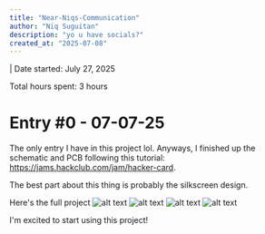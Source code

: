 ```yaml
---
title: "Near-Niqs-Communication"
author: "Niq Suguitan"
description: "yo u have socials?" 
created_at: "2025-07-08"
---
```


| Date started: July 27, 2025

Total hours spent: 3 hours

# Entry #0 - 07-07-25

The only entry I have in this project lol. Anyways, I finished up the schematic and PCB following this tutorial: https://jams.hackclub.com/jam/hacker-card.

The best part about this thing is probably the silkscreen design.

Here's the full project
![alt text](Screenshots/1.png)
![alt text](Screenshots/2.png)
![alt text](Screenshots/3.png)
![alt text](Screenshots/4.png)


I'm excited to start using this project!